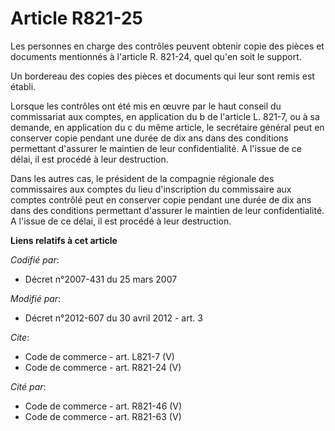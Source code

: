 # Article R821-25

Les personnes en charge des contrôles peuvent obtenir copie des pièces et documents mentionnés à l'article R. 821-24, quel
qu'en soit le support. 

Un bordereau des copies des pièces et documents qui leur sont remis est établi. 

Lorsque les contrôles ont été mis en œuvre par le haut conseil du commissariat aux comptes, en application du b de l'article
L. 821-7, ou à sa demande, en application du c du même article, le secrétaire général peut en conserver copie pendant une
durée de dix ans dans des conditions permettant d'assurer le maintien de leur confidentialité. A l'issue de ce délai, il est
procédé à leur destruction. 

Dans les autres cas, le président de la compagnie régionale des commissaires aux comptes du lieu d'inscription du commissaire
aux comptes contrôlé peut en conserver copie pendant une durée de dix ans dans des conditions permettant d'assurer le
maintien de leur confidentialité. A l'issue de ce délai, il est procédé à leur destruction.

**Liens relatifs à cet article**

_Codifié par_:

  - Décret n°2007-431 du 25 mars 2007

_Modifié par_:

  - Décret n°2012-607 du 30 avril 2012 - art. 3

_Cite_:

  - Code de commerce - art. L821-7 (V)
  - Code de commerce - art. R821-24 (V)

_Cité par_:

  - Code de commerce - art. R821-46 (V)
  - Code de commerce - art. R821-63 (V)

